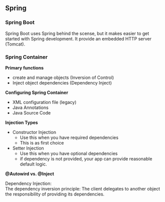## Spring 

### Spring Boot
Spring Boot uses Spring behind the scense, but it makes easier to get started with Spring development. 
It provide an embedded HTTP server (Tomcat).

### Spring Container
**Primary functions**
- create and manage objects (Inversion of Control)
- Inject object dependencies (Dependency Inject)

**Configuring Spring Container**
- XML configuration file (legacy)
- Java Annotations
- Java Source Code

**Injection Types**
- Constructor Injection
  - Use this when you have required dependencies
  - This is as first choice
- Setter Injection
  - Use this when you have optional dependencies
  - if dependency is not provided, your app can provide reasonable default logic.

**@Autowird vs. @Inject**

Dependency Injection: <br>
The dependency inversion principle: The client delegates to another object the responsibility of providing its dependencies.
